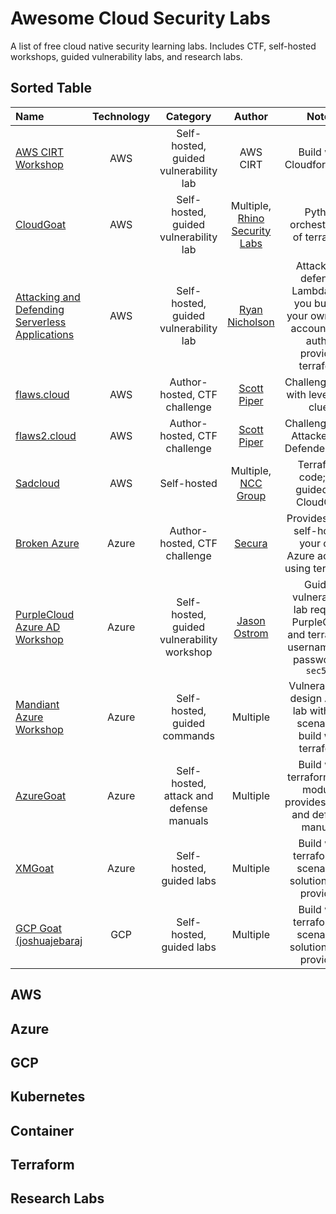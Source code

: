 # Awesome Cloud Security Labs

A list of free cloud native security learning labs. Includes CTF, self-hosted workshops, guided vulnerability labs, and research labs. 

## Sorted Table


| Name        | Technology         | Category  |  Author  |  Notes  |
| :------------- |:-------------:| :-----:| :-----: | :------: |
| [AWS CIRT Workshop](https://aws.amazon.com/blogs/security/aws-cirt-announces-the-release-of-five-publicly-available-workshops/)    | AWS | Self-hosted, guided vulnerability lab |  AWS CIRT | Build with Cloudformation |
| [CloudGoat](https://github.com/RhinoSecurityLabs/cloudgoat)    | AWS | Self-hosted, guided vulnerability lab |  Multiple, [Rhino Security Labs](https://rhinosecuritylabs.com/) | Python orchestration of terraform |
| [Attacking and Defending Serverless Applications](https://attack-defend-serverless.sanscloudwars.com/)    | AWS | Self-hosted, guided vulnerability lab |  [Ryan Nicholson](https://twitter.com/ryananicholson) | Attack and defend a Lambda that you build in your own AWS account with author provided terraform |
| [flaws.cloud](http://flaws.cloud)    | AWS | Author-hosted, CTF challenge |  [Scott Piper](https://twitter.com/0xdabbad00) | Challenge style with levels and clues |
| [flaws2.cloud](http://flaws2.cloud)    | AWS | Author-hosted, CTF challenge |  [Scott Piper](https://twitter.com/0xdabbad00) | Challenge style Attacker and Defender paths |
| [Sadcloud](https://github.com/nccgroup/sadcloud)    | AWS | Self-hosted |  Multiple, [NCC Group](https://www.nccgroup.com) | Terraform code; not guided like CloudGoat |
| [Broken Azure](https://www.brokenazure.cloud/)    | Azure | Author-hosted, CTF challenge |  [Secura](https://github.com/SecuraBV/brokenbydesign-azure) | Provides hints, self-host in your own Azure account using terraform |
| [PurpleCloud Azure AD Workshop](https://lab.purplecloud.network/)    | Azure | Self-hosted, guided vulnerability workshop |  [Jason Ostrom](https://twitter.com/securitypuck) | Guided vulnerability lab requires PurpleCloud and  terraform; username and password is ```sec588``` |
| [Mandiant Azure Workshop](https://github.com/mandiant/Azure_Workshop)    | Azure | Self-hosted, guided commands |  Multiple | Vulnerable by design Azure lab with two scenarios; build with terraform |
| [AzureGoat](https://github.com/ine-labs/AzureGoat)    | Azure | Self-hosted, attack and defense manuals |  Multiple | Build with terraform, one module, provides attack and defense  manuals |
| [XMGoat](https://github.com/XMCyber/XMGoat)    | Azure | Self-hosted, guided labs |  Multiple | Build with terraform, 5 scenarios, solution docs provided |
| [GCP Goat (joshuajebaraj](https://gcpgoat.joshuajebaraj.com/index.html)    | GCP | Self-hosted, guided labs |  Multiple | Build with terraform, 5 scenarios, solution docs provided |







## AWS

## Azure

## GCP

## Kubernetes

## Container

## Terraform

## Research Labs

